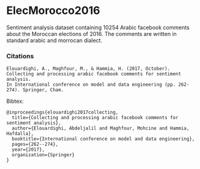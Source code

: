 # ElecMorocco2016
 Sentiment analysis dataset containing 10254 Arabic facebook comments about the Moroccan elections of 2016.
 The comments are written in standard arabic and morrocan dialect.
 
 
### Citations

````
Elouardighi, A., Maghfour, M., & Hammia, H. (2017, October).
Collecting and processing arabic facebook comments for sentiment analysis. 
In International conference on model and data engineering (pp. 262-274). Springer, Cham.
````

Bibtex:
````
@inproceedings{elouardighi2017collecting,
  title={Collecting and processing arabic facebook comments for sentiment analysis},
  author={Elouardighi, Abdeljalil and Maghfour, Mohcine and Hammia, Hafdalla},
  booktitle={International conference on model and data engineering},
  pages={262--274},
  year={2017},
  organization={Springer}
}
````
